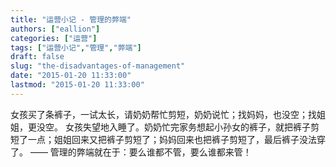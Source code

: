 ```yaml
---
title: "运营小记 - 管理的弊端"
authors: ["eallion"]
categories: ["运营"]
tags: ["运营小记","管理","弊端"]
draft: false
slug: "the-disadvantages-of-management"
date: "2015-01-20 11:33:00"
lastmod: "2015-01-20 11:33:00"
---
```


女孩买了条裤子，一试太长，请奶奶帮忙剪短，奶奶说忙；找妈妈，也没空；找姐姐，更没空。 女孩失望地入睡了。奶奶忙完家务想起小孙女的裤子，就把裤子剪短了一点；姐姐回来又把裤子剪短了；妈妈回来也把裤子剪短了，最后裤子没法穿了。 —— 管理的弊端就在于：要么谁都不管，要么谁都来管！
